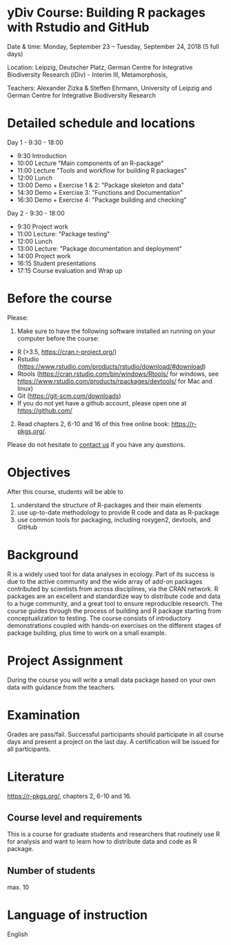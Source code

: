 # yDiv Course: Building R packages with Rstudio and GitHub

Date & time: Monday, September 23 – Tuesday, September 24, 2018 (5 full days)

Location: Leipzig, Deutscher Platz, German Centre for Integrative Biodiversity Research (iDiv) - Interim III, Metamorphosis, 

Teachers: Alexander Zizka & Steffen Ehrmann, University of Leipzig and German Centre for Integrative Biodiversity Research  


# Detailed schedule and locations
Day 1 - 9:30 - 18:00

* 9:30 Introduction
* 10:00 Lecture "Main components of an R-package"
* 11:00 Lecture "Tools and workflow for building R packages"
* 12:00 Lunch
* 13:00 Demo + Exercise 1 & 2: "Package skeleton and data"
* 14:30 Demo + Exercise 3: "Functions and Documentation"
* 16:30 Demo + Exercise 4: "Package building and checking"

Day 2 - 9:30 - 18:00

* 9:30 Project work
* 11:00 Lecture: "Package testing"
* 12:00 Lunch
* 13:00 Lecture: "Package documentation and deployment"
* 14:00 Project work
* 16:15 Student presentations
* 17:15 Course evaluation and Wrap up

# Before the course
Please:
1. Make sure to have the following software installed an running on your computer before the course:

*	R (>3.5, https://cran.r-project.org/) 
*	Rstudio (https://www.rstudio.com/products/rstudio/download/#download)
*	Rtools (https://cran.rstudio.com/bin/windows/Rtools/ for windows, see https://www.rstudio.com/products/rpackages/devtools/ for Mac and linux)
*	Git (https://git-scm.com/downloads)
*	If you do not yet have a github account, please open one at https://github.com/

2. Read chapters 2, 6-10 and 16 of this free online book: https://r-pkgs.org/. 

Please do not hesitate to [contact us](mailto:zizka.alexander@gmail.com) if you have any questions.


# Objectives
After this course, students will be able to

1. understand the structure of R-packages and their main elements	
2. use up-to-date methodology to provide R code and data as R-package
3. use common tools for packaging, including roxygen2, devtools, and GitHub


# Background
R is a widely used tool for data analyses in ecology. Part of its success is due to the active community and the wide array of add-on packages contributed by scientists from across disciplines, via the CRAN network. R packages are an excellent and standardize way to distribute code and data to a huge community, and a great tool to ensure reproducible research. The course guides through the process of building and R package starting from conceptualization to testing. The course consists of introductory demonstrations coupled with hands-on exercises on the different stages of package building, plus time to work on a small example.


# Project Assignment
During the course you will write a small data package based on your own data with guidance from the teachers.


# Examination
Grades are pass/fail. Successful participants should participate in all course days and present a project on the last day. A certification will be issued for all participants.


# Literature
https://r-pkgs.org/, chapters 2, 6-10 and 16.


## Course level and requirements
This is a course for graduate students and researchers that routinely use R for analysis and want to learn how to distribute data and code as R package.


## Number of students
max. 10


# Language of instruction
English